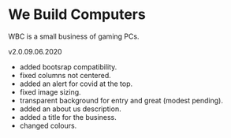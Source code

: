 # We Build Computers
WBC is a small business of gaming PCs.


v2.0.09.06.2020
- added bootsrap compatibility.
- fixed columns not centered.
- added an alert for covid at the top.
- fixed image sizing.
- transparent background for entry and great (modest pending).
- added an about us description.
- added a title for the business.
- changed colours.